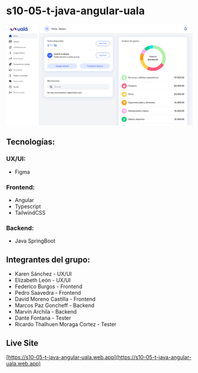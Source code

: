 # s10-05-t-java-angular-uala
![](ualá-ss.png)
## Tecnologías:

### UX/UI:
- Figma

### Frontend:
- Angular
- Typescript
- TailwindCSS

### Backend:
- Java SpringBoot

## Integrantes del grupo:

-  Karen Sánchez - UX/UI
-  Elizabeth León - UX/UI
-  Federico Burgos - Frontend
-  Pedro Saavedra - Frontend
-  David Moreno Castilla - Frontend
-  Marcos Paz Goncheff - Backend
-  Marvin Archila - Backend
-  Dante Fontana - Tester
-  Ricardo Thalhuen Moraga Cortez - Tester

## Live Site
[https://s10-05-t-java-angular-uala.web.app](https://s10-05-t-java-angular-uala.web.app)
